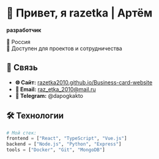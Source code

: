 # 👋 Привет, я razetka | Артём

**разработчик**

📍 Россия  
💼 Доступен для проектов и сотрудничества

## 🔗 Связь
- **🌐 Сайт:** [razetka2010.github.io/Business-card-website](https://razetka2010.github.io/Business-card-website/)
- **📧 Email:** raz_etka_2010@mail.ru
- **📱 Telegram:** @dapogkakto

## 🛠 Технологии
```python
# Мой стек:
frontend = ["React", "TypeScript", "Vue.js"]
backend = ["Node.js", "Python", "Express"]
tools = ["Docker", "Git", "MongoDB"]
